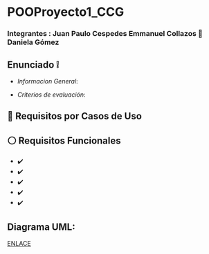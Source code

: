 # POOProyecto1_CCG

### Integrantes : Juan Paulo Cespedes Emmanuel Collazos :woman: Daniela Gómez
 
## Enunciado :grey_exclamation:	

- *Informacion General*: 

- *Criterios de evaluación*: 

## :speech_balloon: Requisitos por Casos de Uso

## :white_circle: Requisitos Funcionales
-	:heavy_check_mark: 
-	:heavy_check_mark: 
-	:heavy_check_mark:  
-	:heavy_check_mark: 
-	:heavy_check_mark: 

## Diagrama UML:
[ENLACE]()
